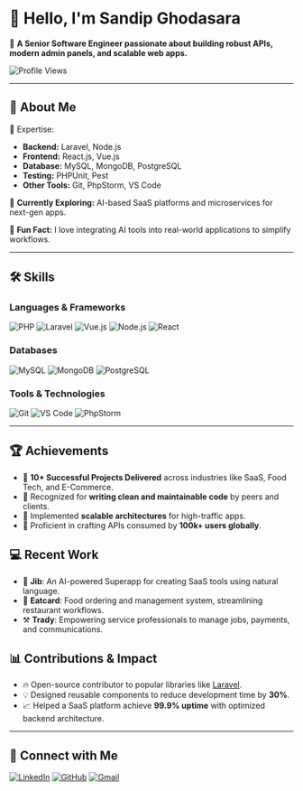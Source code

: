 # 👋 Hello, I'm Sandip Ghodasara  

🚀 **A Senior Software Engineer passionate about building robust APIs, modern admin panels, and scalable web apps.**  

![Profile Views](https://komarev.com/ghpvc/?username=yourusername&color=blue)  

---

## 🌟 About Me  

🔹 Expertise:  
- **Backend:** Laravel, Node.js  
- **Frontend:** React.js, Vue.js  
- **Database:** MySQL, MongoDB, PostgreSQL  
- **Testing:** PHPUnit, Pest  
- **Other Tools:** Git, PhpStorm, VS Code  

🔹 **Currently Exploring:** AI-based SaaS platforms and microservices for next-gen apps.  

🔹 **Fun Fact:** I love integrating AI tools into real-world applications to simplify workflows.  

---

## 🛠️ Skills  

### **Languages & Frameworks**  
![PHP](https://img.shields.io/badge/PHP-777BB4?style=for-the-badge&logo=php&logoColor=white) 
![Laravel](https://img.shields.io/badge/Laravel-FF2D20?style=for-the-badge&logo=laravel&logoColor=white) 
![Vue.js](https://img.shields.io/badge/Vue.js-4FC08D?style=for-the-badge&logo=vue.js&logoColor=white) 
![Node.js](https://img.shields.io/badge/Node.js-339933?style=for-the-badge&logo=nodedotjs&logoColor=white) 
![React](https://img.shields.io/badge/React-20232A?style=for-the-badge&logo=react&logoColor=61DAFB)  

### **Databases**  
![MySQL](https://img.shields.io/badge/MySQL-005C84?style=for-the-badge&logo=mysql&logoColor=white) 
![MongoDB](https://img.shields.io/badge/MongoDB-47A248?style=for-the-badge&logo=mongodb&logoColor=white) 
![PostgreSQL](https://img.shields.io/badge/PostgreSQL-336791?style=for-the-badge&logo=postgresql&logoColor=white)  

### **Tools & Technologies**  
![Git](https://img.shields.io/badge/Git-F05032?style=for-the-badge&logo=git&logoColor=white) 
![VS Code](https://img.shields.io/badge/VS_Code-0078D4?style=for-the-badge&logo=visual-studio-code&logoColor=white) 
![PhpStorm](https://img.shields.io/badge/PhpStorm-000000?style=for-the-badge&logo=phpstorm&logoColor=white)  

---

## 🏆 Achievements  

- 🌟 **10+ Successful Projects Delivered** across industries like SaaS, Food Tech, and E-Commerce.  
- 🥇 Recognized for **writing clean and maintainable code** by peers and clients.  
- 🔧 Implemented **scalable architectures** for high-traffic apps.  
- 🎯 Proficient in crafting APIs consumed by **100k+ users globally**.  

## 💻 Recent Work  

- 🚀 **Jib**: An AI-powered Superapp for creating SaaS tools using natural language.  
- 🍴 **Eatcard**: Food ordering and management system, streamlining restaurant workflows.  
- ⚒️ **Trady**: Empowering service professionals to manage jobs, payments, and communications.  

## 📊 Contributions & Impact  

- 🔥 Open-source contributor to popular libraries like [Laravel](https://github.com/laravel/laravel).  
- 💡 Designed reusable components to reduce development time by **30%**.  
- 📈 Helped a SaaS platform achieve **99.9% uptime** with optimized backend architecture.  

---

## 🤝 Connect with Me  
[![LinkedIn](https://img.shields.io/badge/LinkedIn-0077B5?style=for-the-badge&logo=linkedin&logoColor=white)](https://www.linkedin.com/in/ghodasara-sandip) [![GitHub](https://img.shields.io/badge/GitHub-181717?style=for-the-badge&logo=github&logoColor=white)](https://github.com/sandipGit2023) [![Gmail](https://img.shields.io/badge/Gmail-D14836?style=for-the-badge&logo=gmail&logoColor=white)](mailto:ghodasarasandip011@gmail.com)

